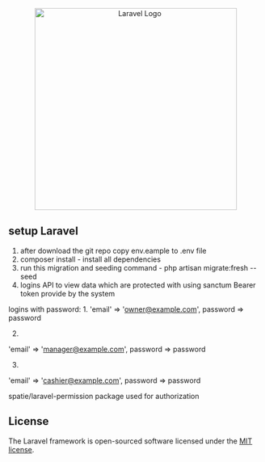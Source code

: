 <p align="center"><a href="https://laravel.com" target="_blank"><img src="https://raw.githubusercontent.com/laravel/art/master/logo-lockup/5%20SVG/2%20CMYK/1%20Full%20Color/laravel-logolockup-cmyk-red.svg" width="400" alt="Laravel Logo"></a></p>


## setup Laravel

1. after download the git repo copy env.eample to .env file
2. composer install - install all dependencies
3. run this migration and seeding command - php artisan migrate:fresh --seed
4. logins API to view data which are protected with using sanctum Bearer token provide by the system

logins with password: 
1. 
'email' => 'owner@example.com',
 password =>  password

2.
  'email' => 'manager@example.com',
  password =>  password

3.
 'email' => 'cashier@example.com',
  password => password

spatie/laravel-permission package used for authorization 

## License

The Laravel framework is open-sourced software licensed under the [MIT license](https://opensource.org/licenses/MIT).
